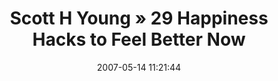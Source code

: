 ---
date: 2007-05-14 11:21:44
link:
  source: delicious
  source_url: https://del.icio.us/roytang
  text: "Scott H Young \xBB 29 Happiness Hacks to Feel Better Now"
  url: http://www.scotthyoung.com/blog/2007/05/06/29-happiness-hacks-to-feel-better-now/
slug: scott-h-young-29-happiness-hacks-to-feel-better-now
source: delicious
tags:
- lifehacks
title: "Scott H Young \xBB 29 Happiness Hacks to Feel Better Now"
---